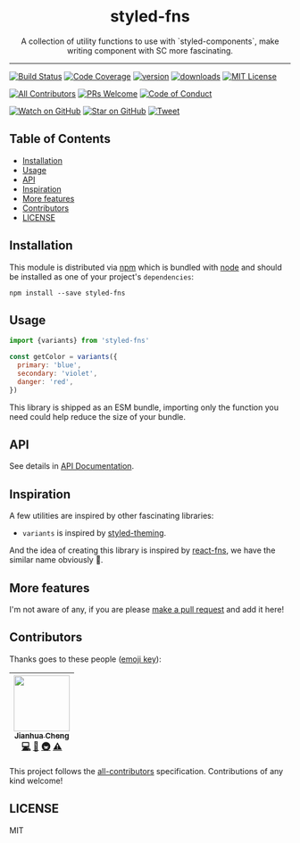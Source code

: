 <div align="center">
<h1>styled-fns</h1>

<p>A collection of utility functions to use with `styled-components`, make writing component with SC more fascinating.</p>
</div>

<hr />

[![Build Status][build-badge]][build]
[![Code Coverage][coverage-badge]][coverage]
[![version][version-badge]][package]
[![downloads][downloads-badge]][npmtrends]
[![MIT License][license-badge]][license]

[![All Contributors](https://img.shields.io/badge/all_contributors-1-orange.svg?style=flat-square)](#contributors)
[![PRs Welcome][prs-badge]][prs]
[![Code of Conduct][coc-badge]][coc]

[![Watch on GitHub][github-watch-badge]][github-watch]
[![Star on GitHub][github-star-badge]][github-star]
[![Tweet][twitter-badge]][twitter]

## Table of Contents

<!-- START doctoc generated TOC please keep comment here to allow auto update -->

<!-- DON'T EDIT THIS SECTION, INSTEAD RE-RUN doctoc TO UPDATE -->

* [Installation](#installation)
* [Usage](#usage)
* [API](#api)
* [Inspiration](#inspiration)
* [More features](#more-features)
* [Contributors](#contributors)
* [LICENSE](#license)

<!-- END doctoc generated TOC please keep comment here to allow auto update -->

## Installation

This module is distributed via [npm][npm] which is bundled with [node][node] and
should be installed as one of your project's `dependencies`:

```
npm install --save styled-fns
```

## Usage

```javascript
import {variants} from 'styled-fns'

const getColor = variants({
  primary: 'blue',
  secondary: 'violet',
  danger: 'red',
})
```

This library is shipped as an ESM bundle, importing only the function you need could help reduce the size of your bundle.

## API

See details in [API Documentation](./other/docs/API.md).

## Inspiration

A few utilities are inspired by other fascinating libraries:

* `variants` is inspired by [styled-theming](https://github.com/styled-components/styled-theming).

And the idea of creating this library is inspired by [react-fns](https://github.com/jaredpalmer/react-fns), we have the similar name obviously 🤷‍.

## More features

I'm not aware of any, if you are please [make a pull request][prs] and add it
here!

## Contributors

Thanks goes to these people ([emoji key][emojis]):

<!-- ALL-CONTRIBUTORS-LIST:START - Do not remove or modify this section -->

<!-- prettier-ignore -->
| [<img src="https://avatars.githubusercontent.com/u/10795207?v=3" width="100px;"/><br /><sub><b>Jianhua Cheng</b></sub>](https://chengjianhua.github.io)<br />[💻](https://github.com/chengjianhua/styled-fns/commits?author=chengjianhua "Code") [📖](https://github.com/chengjianhua/styled-fns/commits?author=chengjianhua "Documentation") [🚇](#infra-chengjianhua "Infrastructure (Hosting, Build-Tools, etc)") [⚠️](https://github.com/chengjianhua/styled-fns/commits?author=chengjianhua "Tests") |
| :---: |

<!-- ALL-CONTRIBUTORS-LIST:END -->

This project follows the [all-contributors][all-contributors] specification.
Contributions of any kind welcome!

## LICENSE

MIT

[npm]: https://www.npmjs.com/
[node]: https://nodejs.org
[build-badge]: https://img.shields.io/travis/chengjianhua/styled-fns.svg?style=flat-square
[build]: https://travis-ci.org/chengjianhua/styled-fns
[coverage-badge]: https://img.shields.io/codecov/c/github/chengjianhua/styled-fns.svg?style=flat-square
[coverage]: https://codecov.io/github/chengjianhua/styled-fns
[version-badge]: https://img.shields.io/npm/v/styled-fns.svg?style=flat-square
[package]: https://www.npmjs.com/package/styled-fns
[downloads-badge]: https://img.shields.io/npm/dm/styled-fns.svg?style=flat-square
[npmtrends]: http://www.npmtrends.com/styled-fns
[license-badge]: https://img.shields.io/npm/l/styled-fns.svg?style=flat-square
[license]: https://github.com/chengjianhua/styled-fns/blob/master/LICENSE
[prs-badge]: https://img.shields.io/badge/PRs-welcome-brightgreen.svg?style=flat-square
[prs]: http://makeapullrequest.com
[donate-badge]: https://img.shields.io/badge/$-support-green.svg?style=flat-square
[coc-badge]: https://img.shields.io/badge/code%20of-conduct-ff69b4.svg?style=flat-square
[coc]: https://github.com/chengjianhua/styled-fns/blob/master/other/CODE_OF_CONDUCT.md
[github-watch-badge]: https://img.shields.io/github/watchers/chengjianhua/styled-fns.svg?style=social
[github-watch]: https://github.com/chengjianhua/styled-fns/watchers
[github-star-badge]: https://img.shields.io/github/stars/chengjianhua/styled-fns.svg?style=social
[github-star]: https://github.com/chengjianhua/styled-fns/stargazers
[twitter]: https://twitter.com/intent/tweet?text=Check%20out%20styled-fns%20by%20%40chengjianhua%20https%3A%2F%2Fgithub.com%2Fchengjianhua%2Fstyled-fns%20%F0%9F%91%8D
[twitter-badge]: https://img.shields.io/twitter/url/https/github.com/chengjianhua/styled-fns.svg?style=social
[emojis]: https://github.com/chengjianhua/all-contributors#emoji-key
[all-contributors]: https://github.com/chengjianhua/all-contributors
